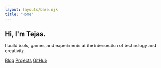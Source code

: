 ```yaml
---
layout: layouts/base.njk
title: "Home"
---
```

<section class="hero">
  <h1>Hi, I'm Tejas.</h1>
  <p class="intro">I build tools, games, and experiments at the intersection of technology and creativity.</p>
  <div class="hero-buttons">
    <a class="button-outline" href="/blog/">Blog</a>
    <a class="button-outline" href="/projects/">Projects</a>
    <a class="button-outline" href="https://github.com/your-username" target="_blank" rel="noopener">GitHub</a>
  </div>
</section> 